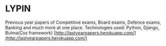 # LYPIN
Previous year papers of Competitive exams, Board exams, Defence exams, Banking and much more at one place.
Technologies used: Python, Django, Bulma(Css framework)
[http://lastyearpapers.herokuapp.com/](http://lastyearpapers.herokuapp.com/)

